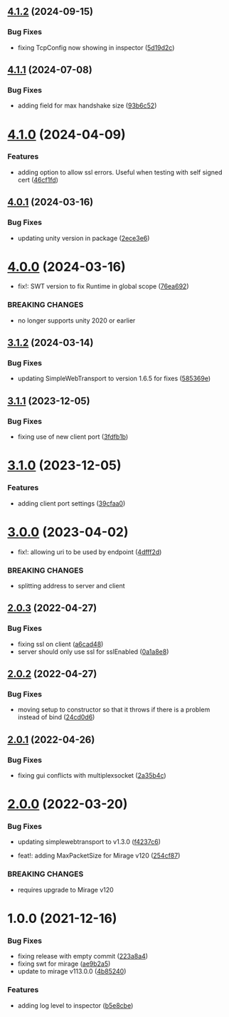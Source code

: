 ## [4.1.2](https://github.com/James-Frowen/SimpleWebSocket/compare/v4.1.1...v4.1.2) (2024-09-15)


### Bug Fixes

* fixing TcpConfig now showing in inspector ([5d19d2c](https://github.com/James-Frowen/SimpleWebSocket/commit/5d19d2ccba4409318aa65381857df029f275eb37))

## [4.1.1](https://github.com/James-Frowen/SimpleWebSocket/compare/v4.1.0...v4.1.1) (2024-07-08)


### Bug Fixes

* adding field for max handshake size ([93b6c52](https://github.com/James-Frowen/SimpleWebSocket/commit/93b6c52ffd797c84b0c1328a39dba24c86f41e49))

# [4.1.0](https://github.com/James-Frowen/SimpleWebSocket/compare/v4.0.1...v4.1.0) (2024-04-09)


### Features

* adding option to allow ssl errors. Useful when testing with self signed cert ([46cf1fd](https://github.com/James-Frowen/SimpleWebSocket/commit/46cf1fdc14db44a741a22ffc1187399bb4749c17))

## [4.0.1](https://github.com/James-Frowen/SimpleWebSocket/compare/v4.0.0...v4.0.1) (2024-03-16)


### Bug Fixes

* updating unity version in package ([2ece3e6](https://github.com/James-Frowen/SimpleWebSocket/commit/2ece3e64592ab51481fa93e7031959b9deb3789d))

# [4.0.0](https://github.com/James-Frowen/SimpleWebSocket/compare/v3.1.2...v4.0.0) (2024-03-16)


* fix!: SWT version to fix Runtime in global scope ([76ea692](https://github.com/James-Frowen/SimpleWebSocket/commit/76ea692f2551784671a58af076280867ebc6e900))


### BREAKING CHANGES

* no longer supports unity 2020 or earlier

## [3.1.2](https://github.com/James-Frowen/SimpleWebSocket/compare/v3.1.1...v3.1.2) (2024-03-14)


### Bug Fixes

* updating SimpleWebTransport to version 1.6.5 for fixes ([585369e](https://github.com/James-Frowen/SimpleWebSocket/commit/585369ee1b23980a00617fc314b29b89dc039da3))

## [3.1.1](https://github.com/James-Frowen/SimpleWebSocket/compare/v3.1.0...v3.1.1) (2023-12-05)


### Bug Fixes

* fixing use of new client port ([3fdfb1b](https://github.com/James-Frowen/SimpleWebSocket/commit/3fdfb1b55c4bd702708b21b2f0e1315b0eec905a))

# [3.1.0](https://github.com/James-Frowen/SimpleWebSocket/compare/v3.0.0...v3.1.0) (2023-12-05)


### Features

* adding client port settings ([39cfaa0](https://github.com/James-Frowen/SimpleWebSocket/commit/39cfaa01c748a4b40138d532002f88501b41a074))

# [3.0.0](https://github.com/James-Frowen/SimpleWebSocket/compare/v2.0.3...v3.0.0) (2023-04-02)


* fix!: allowing uri to be used by endpoint ([4dfff2d](https://github.com/James-Frowen/SimpleWebSocket/commit/4dfff2d096f35c5293f75cdc10c4e5ecf895c925))


### BREAKING CHANGES

* splitting address to server and client

## [2.0.3](https://github.com/James-Frowen/SimpleWebSocket/compare/v2.0.2...v2.0.3) (2022-04-27)


### Bug Fixes

* fixing ssl on client ([a6cad48](https://github.com/James-Frowen/SimpleWebSocket/commit/a6cad489871173679b2336f1caddf598f9ed4a0d))
* server should only use ssl for sslEnabled ([0a1a8e8](https://github.com/James-Frowen/SimpleWebSocket/commit/0a1a8e85221fd9f1a30c45931907f46f93d7e997))

## [2.0.2](https://github.com/James-Frowen/SimpleWebSocket/compare/v2.0.1...v2.0.2) (2022-04-27)


### Bug Fixes

* moving setup to constructor so that it throws if there is a problem instead of bind ([24cd0d6](https://github.com/James-Frowen/SimpleWebSocket/commit/24cd0d6c0e2256ec8a68ee3f44d86085686d1d42))

## [2.0.1](https://github.com/James-Frowen/SimpleWebSocket/compare/v2.0.0...v2.0.1) (2022-04-26)


### Bug Fixes

* fixing gui conflicts with multiplexsocket ([2a35b4c](https://github.com/James-Frowen/SimpleWebSocket/commit/2a35b4c29eeedaba24f109162f2faa799aff95c8))

# [2.0.0](https://github.com/James-Frowen/SimpleWebSocket/compare/v1.0.0...v2.0.0) (2022-03-20)


### Bug Fixes

* updating simplewebtransport to v1.3.0 ([f4237c6](https://github.com/James-Frowen/SimpleWebSocket/commit/f4237c6f06bef47826daafc31fb32c840dbb1d0e))


* feat!: adding MaxPacketSize for Mirage v120 ([254cf87](https://github.com/James-Frowen/SimpleWebSocket/commit/254cf875c1e10a6de4d513bb4a97c3aa5f1b68a8))


### BREAKING CHANGES

* requires upgrade to Mirage v120

# 1.0.0 (2021-12-16)


### Bug Fixes

* fixing release with empty commit ([223a8a4](https://github.com/James-Frowen/SimpleWebSocket/commit/223a8a421ac518022e43e785448ff3164f40fac0))
* fixing swt for mirage ([ae9b2a5](https://github.com/James-Frowen/SimpleWebSocket/commit/ae9b2a5234be628035d7a3dfffc8551eb1bae3dd))
* update to mirage v113.0.0 ([4b85240](https://github.com/James-Frowen/SimpleWebSocket/commit/4b85240538660cc23ab812ddd4e350362dab35f0))


### Features

* adding log level to inspector ([b5e8cbe](https://github.com/James-Frowen/SimpleWebSocket/commit/b5e8cbe3c0f15e37c13be09e18a0caa16f50442a))
